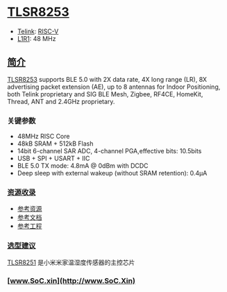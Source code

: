 ﻿# [TLSR8253](https://doc.soc.xin/TLSR8253)

* [Telink](https://www.telink-semi.com/): [RISC-V](https://github.com/SoCXin/RISC-V)
* [L1R1](https://github.com/SoCXin/Level): 48 MHz

## [简介](https://github.com/SoCXin/TLSR8253/wiki)

[TLSR8253](https://github.com/SoCXin/TLSR8253) supports BLE 5.0 with 2X data rate, 4X long range (LR), 8X advertising packet extension (AE), up to 8 antennas for Indoor Positioning, both Telink proprietary and SIG BLE Mesh, Zigbee, RF4CE, HomeKit, Thread, ANT and 2.4GHz proprietary.

### 关键参数

* 48MHz RISC Core
* 48kB SRAM + 512kB Flash
* 14bit 6-channel SAR ADC, 4-channel PGA,effective bits: 10.5bits
* USB + SPI + USART + IIC
* BLE 5.0 TX mode: 4.8mA @ 0dBm with DCDC
* Deep sleep with external wakeup (without SRAM retention): 0.4µA


### [资源收录](https://github.com/SoCXin)

* [参考资源](src/)
* [参考文档](docs/)
* [参考工程](project/)

### [选型建议](https://github.com/SoCXin/TLSR8253)

[TLSR8251](https://github.com/SoCXin/TLSR8253) 是小米米家温湿度传感器的主控芯片

### [www.SoC.xin](http://www.SoC.Xin)
